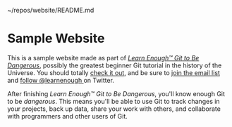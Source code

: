 ~/repos/website/README.md
 # Sample Website

This is a sample website made as part of [*Learn Enough™ Git to Be
Dangerous*](https://www.learnenough.com/git-tutorial), possibly the 
greatest
beginner Git tutorial in the history of the Universe. You should totally 
[
check it out](https://www.learnenough.com/git-tutorial), and be sure to 
[join
the email list](https://www.learnenough.com/#email_list) and [follow 
@learnenough
](http://twitter.com/learnenough) on Twitter.

After finishing *Learn Enough™ Git to Be Dangerous*, you'll know enough 
Git
to be *dangerous*. This means you'll be able to use Git to track changes 
in
your projects, back up data, share your work with others, and 
collaborate
with programmers and other users of Git.
